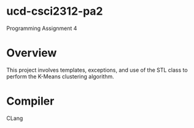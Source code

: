 # ucd-csci2312-pa2
Programming Assignment 4

# Overview
This project involves templates, exceptions, and use of the STL class to perform the K-Means clustering algorithm. 

# Compiler
CLang
